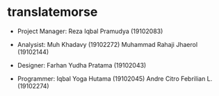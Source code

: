 # translatemorse
-  Project Manager:
   Reza Iqbal Pramudya        (19102083)

-  Analysist:
   Muh Khadavy                (19102272)
   Muhammad Rahaji Jhaerol    (19102144)

-  Designer:
   Farhan Yudha Pratama       (19102043)

-  Programmer:
   Iqbal Yoga Hutama          (19102045)
   Andre Citro Febrilian L.   (19102274)
